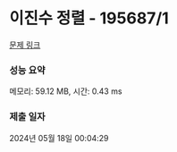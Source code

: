 # 이진수 정렬 - 195687/1 

[문제 링크](https://level.goorm.io/exam/195687/%EC%9D%B4%EC%A7%84%EC%88%98-%EC%A0%95%EB%A0%AC/quiz/1) 

### 성능 요약

메모리: 59.12 MB, 시간: 0.43 ms

### 제출 일자

2024년 05월 18일 00:04:29

